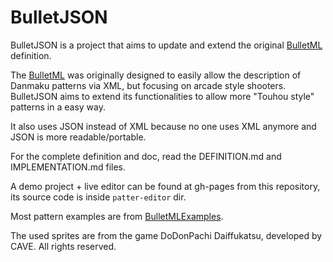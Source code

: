 # BulletJSON

BulletJSON is a project that aims to update and extend the original [BulletML](https://www.asahi-net.or.jp/~cs8k-cyu/bulletml/index_e.html) definition.

The [BulletML](https://www.asahi-net.or.jp/~cs8k-cyu/bulletml/index_e.html) was originally designed to easily allow the description of Danmaku patterns via XML, but focusing on arcade style shooters. BulletJSON aims to extend its functionalities to allow more "Touhou style" patterns in a easy way.

It also uses JSON instead of XML because no one uses XML anymore and JSON is more readable/portable.

For the complete definition and doc, read the DEFINITION.md and IMPLEMENTATION.md files.

A demo project + live editor can be found at gh-pages from this repository, its source code is inside `patter-editor` dir.

Most pattern examples are from [BulletMLExamples](https://github.com/dmanning23/BulletMLExamples).

The used sprites are from the game DoDonPachi Daiffukatsu, developed by CAVE. All rights reserved.